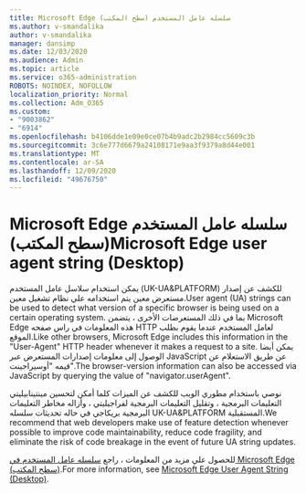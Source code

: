 ```yaml
---
title: Microsoft Edge سلسله عامل المستخدم (سطح المكتب)
ms.author: v-smandalika
author: v-smandalika
manager: dansimp
ms.date: 12/03/2020
ms.audience: Admin
ms.topic: article
ms.service: o365-administration
ROBOTS: NOINDEX, NOFOLLOW
localization_priority: Normal
ms.collection: Adm_O365
ms.custom:
- "9003862"
- "6914"
ms.openlocfilehash: b4106dde1e09e0ce07b4b9adc2b2984cc5609c3b
ms.sourcegitcommit: 3c6e777d6679a24108171e9aa3f9379a8d44e001
ms.translationtype: MT
ms.contentlocale: ar-SA
ms.lasthandoff: 12/09/2020
ms.locfileid: "49676750"
---
```

# <a name="microsoft-edge-user-agent-string-desktop"></a><span data-ttu-id="19aae-102">Microsoft Edge سلسله عامل المستخدم (سطح المكتب)</span><span class="sxs-lookup"><span data-stu-id="19aae-102">Microsoft Edge user agent string (Desktop)</span></span>

<span data-ttu-id="19aae-103">يمكن استخدام سلاسل عامل المستخدم (UK-UA&PLATFORM) للكشف عن إصدار مستعرض معين يتم استخدامه علي نظام تشغيل معين.</span><span class="sxs-lookup"><span data-stu-id="19aae-103">User agent (UA) strings can be used to detect what version of a specific browser is being used on a certain operating system.</span></span> <span data-ttu-id="19aae-104">بما في ذلك المستعرضات الأخرى ، يتضمن Microsoft Edge هذه المعلومات في راس صفحه HTTP لعامل المستخدم عندما يقوم بطلب الموقع.</span><span class="sxs-lookup"><span data-stu-id="19aae-104">Like other browsers, Microsoft Edge includes this information in the "User-Agent" HTTP header whenever it makes a request to a site.</span></span> <span data-ttu-id="19aae-105">يمكن أيضا الوصول إلى معلومات إصدارات المستعرض عبر JavaScript عن طريق الاستعلام عن قيمه "أوسيراجينت".</span><span class="sxs-lookup"><span data-stu-id="19aae-105">The browser-version information can also be accessed via JavaScript by querying the value of "navigator.userAgent".</span></span>

<span data-ttu-id="19aae-106">نوصي باستخدام مطوري الويب للكشف عن الميزات كلما أمكن لتحسين مينتينابيليتي التعليمات البرمجية ، وتقليل التعليمات البرمجية لفراجيليتي ، وأزاله مخاطر التعليمات البرمجية بريكاجي في حاله تحديثات سلسله UK-UA&PLATFORM المستقبلية.</span><span class="sxs-lookup"><span data-stu-id="19aae-106">We recommend that web developers make use of feature detection whenever possible to improve code maintainability, reduce code fragility, and eliminate the risk of code breakage in the event of future UA string updates.</span></span>

<span data-ttu-id="19aae-107">للحصول علي مزيد من المعلومات ، راجع [سلسله عامل المستخدم في Microsoft Edge (سطح المكتب)](https://docs.microsoft.com/microsoft-edge/web-platform/user-agent-string).</span><span class="sxs-lookup"><span data-stu-id="19aae-107">For more information, see [Microsoft Edge User Agent String (Desktop)](https://docs.microsoft.com/microsoft-edge/web-platform/user-agent-string).</span></span>